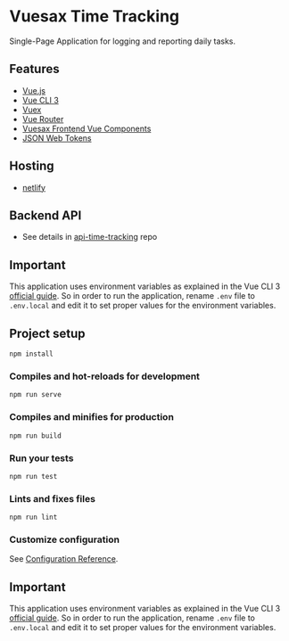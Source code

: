 # Vuesax Time Tracking

Single-Page Application for logging and reporting daily tasks.

## Features

- [Vue.js](https://vuejs.org/)
- [Vue CLI 3](https://cli.vuejs.org/)
- [Vuex](https://vuex.vuejs.org/)
- [Vue Router](https://router.vuejs.org/)
- [Vuesax Frontend Vue Components](https://lusaxweb.github.io/vuesax/)
- [JSON Web Tokens](https://jwt.io/)

## Hosting

- [netlify](https://www.netlify.com/)

## Backend API

- See details in [api-time-tracking](https://github.com/ccalvarez/api-time-tracking) repo

## Important

This application uses environment variables as explained in the Vue CLI 3 [official guide](https://cli.vuejs.org/guide/mode-and-env.html).  So in order to run the application, rename `.env` file to `.env.local` and edit it to set proper values for the environment variables.

## Project setup
```
npm install
```

### Compiles and hot-reloads for development
```
npm run serve
```

### Compiles and minifies for production
```
npm run build
```

### Run your tests
```
npm run test
```

### Lints and fixes files
```
npm run lint
```

### Customize configuration
See [Configuration Reference](https://cli.vuejs.org/config/).

## Important

This application uses environment variables as explained in the Vue CLI 3 [official guide](https://cli.vuejs.org/guide/mode-and-env.html#modes).  So in order to run the application, rename `.env` file to `.env.local` and edit it to set proper values for the environment variables.
